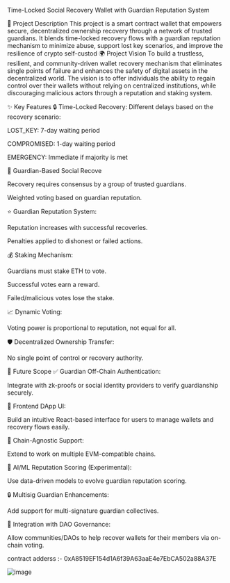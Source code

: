 Time-Locked Social Recovery Wallet with Guardian Reputation System

📝 Project Description
This project is a smart contract wallet that empowers secure, decentralized ownership recovery through a network of trusted guardians. It blends time-locked recovery flows with a guardian reputation mechanism to minimize abuse, support lost key scenarios, and improve the resilience of crypto self-custod
🌍 Project Vision
To build a trustless, resilient, and community-driven wallet recovery mechanism that eliminates single points of failure and enhances the safety of digital assets in the decentralized world. The vision is to offer individuals the ability to regain control over their wallets without relying on centralized institutions, while discouraging malicious actors through a reputation and staking system.

✨ Key Features
🔒 Time-Locked Recovery: Different delays based on the recovery scenario:

LOST_KEY: 7-day waiting period

COMPROMISED: 1-day waiting period

EMERGENCY: Immediate if majority is met

👥 Guardian-Based Social Recove

Recovery requires consensus by a group of trusted guardians.

Weighted voting based on guardian reputation.

⭐ Guardian Reputation System:

Reputation increases with successful recoveries.

Penalties applied to dishonest or failed actions.

💰 Staking Mechanism:

Guardians must stake ETH to vote.

Successful votes earn a reward.

Failed/malicious votes lose the stake.

📈 Dynamic Voting:

Voting power is proportional to reputation, not equal for all.

🛡️ Decentralized Ownership Transfer:

No single point of control or recovery authority.

🚀 Future Scope
✅ Guardian Off-Chain Authentication:

Integrate with zk-proofs or social identity providers to verify guardianship securely.

📱 Frontend DApp UI:

Build an intuitive React-based interface for users to manage wallets and recovery flows easily.

🔌 Chain-Agnostic Support:

Extend to work on multiple EVM-compatible chains.

🧠 AI/ML Reputation Scoring (Experimental):

Use data-driven models to evolve guardian reputation scoring.

🔒 Multisig Guardian Enhancements:

Add support for multi-signature guardian collectives.

📜 Integration with DAO Governance:

Allow communities/DAOs to help recover wallets for their members via on-chain voting.

contract adderss :- 0xA8519EF154d1A6f39A63aaE4e7EbCA502a88A37E

![image](https://github.com/user-attachments/assets/96c22e03-9d4a-41f0-af90-ed88077a7935)


